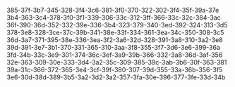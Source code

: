 385-37f-3b7-345-328-3f4-3c6-381-3f0-370-322-302-3f4-35f-39a-37e
3b4-363-3c4-378-3f0-3f1-339-306-33c-312-3ff-366-33c-32c-384-3ac
36f-390-36d-352-332-39e-336-3b4-323-379-340-3ed-392-324-313-3d5
378-3e8-328-3ce-37c-39b-341-38e-33f-334-361-3ea-34c-350-308-3c5
36d-3a7-371-395-38e-336-3ea-3f2-3a6-32d-328-391-3a8-310-3a2-3e8
39d-391-3e7-3b1-370-331-365-310-3aa-3f8-355-3f7-3d6-3e6-399-36a
3fd-34b-33c-3e9-301-374-36c-3ef-3a9-39b-366-332-3a8-36d-3af-356
32e-363-309-30e-333-3d4-3a2-35c-309-385-39c-3ab-3b6-30f-363-381
39a-31c-366-372-365-3e4-3cf-39f-380-307-39d-355-33a-36b-356-3f5
3e6-30d-38d-389-3b5-3a2-3d2-3a2-357-3fa-30e-396-377-3fe-33d-34b
